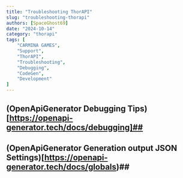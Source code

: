 ```yaml
---
title: "Troubleshooting ThorAPI"
slug: "troubleshooting-thorapi"
authors: [SpaceGhost69]
date: "2024-10-14"
category: "thorapi"
tags: [
    "CARMINA GAMES",
    "Support",
    "ThorAPI",
    "Troubleshooting",
    "Debugging",
    "CodeGen",
    "Development"
]
---
```


## (OpenApiGenerator Debugging Tips)[https://openapi-generator.tech/docs/debugging]##

## (OpenApiGenerator Generation output JSON Settings)[https://openapi-generator.tech/docs/globals)##
